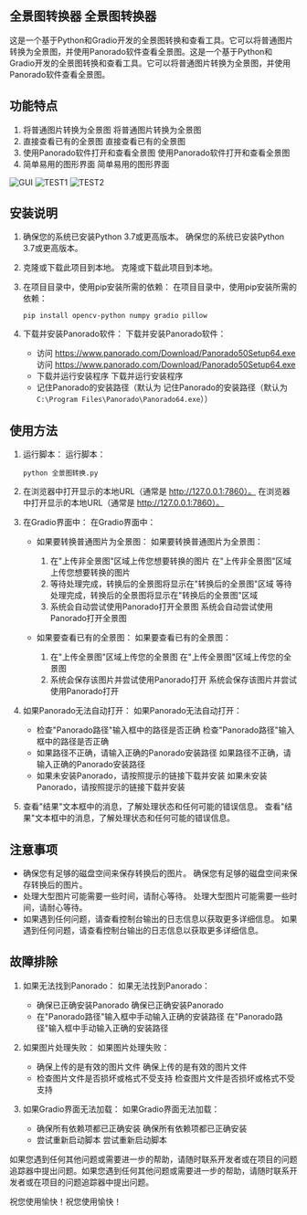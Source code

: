 ## 全景图转换器 全景图转换器

这是一个基于Python和Gradio开发的全景图转换和查看工具。它可以将普通图片转换为全景图，并使用Panorado软件查看全景图。这是一个基于Python和Gradio开发的全景图转换和查看工具。它可以将普通图片转换为全景图，并使用Panorado软件查看全景图。

## 功能特点

1. 将普通图片转换为全景图 将普通图片转换为全景图
2. 直接查看已有的全景图 直接查看已有的全景图
3. 使用Panorado软件打开和查看全景图 使用Panorado软件打开和查看全景图
4. 简单易用的图形界面 简单易用的图形界面

![GUI](https://github.com/user-attachments/assets/87ac9109-1064-4cbc-8af1-5431d7ae0e9b)
![TEST1](https://github.com/user-attachments/assets/b1826c50-7e9d-4871-817a-cff3d0edc601)
![TEST2](https://github.com/user-attachments/assets/8b510822-08aa-44bd-b241-26fe542a1b8d)



## 安装说明

1. 确保您的系统已安装Python 3.7或更高版本。 确保您的系统已安装Python 3.7或更高版本。

2. 克隆或下载此项目到本地。 克隆或下载此项目到本地。

3. 在项目目录中，使用pip安装所需的依赖： 在项目目录中，使用pip安装所需的依赖：

   ```
   pip install opencv-python numpy gradio pillow
   ```

4. 下载并安装Panorado软件： 下载并安装Panorado软件：
   - 访问 https://www.panorado.com/Download/Panorado50Setup64.exe 访问 https://www.panorado.com/Download/Panorado50Setup64.exe
   - 下载并运行安装程序 下载并运行安装程序
   - 记住Panorado的安装路径（默认为  记住Panorado的安装路径（默认为 `C:\Program Files\Panorado\Panorado64.exe`））

## 使用方法

1. 运行脚本： 运行脚本：
   ```
   python 全景图转换.py
   ```

2. 在浏览器中打开显示的本地URL（通常是 http://127.0.0.1:7860）。 在浏览器中打开显示的本地URL（通常是 http://127.0.0.1:7860）。

3. 在Gradio界面中： 在Gradio界面中：
   - 如果要转换普通图片为全景图： 如果要转换普通图片为全景图：
     1. 在"上传非全景图"区域上传您想要转换的图片 在"上传非全景图"区域上传您想要转换的图片
     2. 等待处理完成，转换后的全景图将显示在"转换后的全景图"区域 等待处理完成，转换后的全景图将显示在"转换后的全景图"区域
     3. 系统会自动尝试使用Panorado打开全景图 系统会自动尝试使用Panorado打开全景图

   - 如果要查看已有的全景图： 如果要查看已有的全景图：
     1. 在"上传全景图"区域上传您的全景图 在"上传全景图"区域上传您的全景图
     2. 系统会保存该图片并尝试使用Panorado打开 系统会保存该图片并尝试使用Panorado打开

4. 如果Panorado无法自动打开： 如果Panorado无法自动打开：
   - 检查"Panorado路径"输入框中的路径是否正确 检查"Panorado路径"输入框中的路径是否正确
   - 如果路径不正确，请输入正确的Panorado安装路径 如果路径不正确，请输入正确的Panorado安装路径
   - 如果未安装Panorado，请按照提示的链接下载并安装 如果未安装Panorado，请按照提示的链接下载并安装

5. 查看"结果"文本框中的消息，了解处理状态和任何可能的错误信息。 查看"结果"文本框中的消息，了解处理状态和任何可能的错误信息。

## 注意事项

- 确保您有足够的磁盘空间来保存转换后的图片。 确保您有足够的磁盘空间来保存转换后的图片。
- 处理大型图片可能需要一些时间，请耐心等待。 处理大型图片可能需要一些时间，请耐心等待。
- 如果遇到任何问题，请查看控制台输出的日志信息以获取更多详细信息。 如果遇到任何问题，请查看控制台输出的日志信息以获取更多详细信息。

## 故障排除

1. 如果无法找到Panorado： 如果无法找到Panorado：
   - 确保已正确安装Panorado 确保已正确安装Panorado
   - 在"Panorado路径"输入框中手动输入正确的安装路径 在"Panorado路径"输入框中手动输入正确的安装路径

2. 如果图片处理失败： 如果图片处理失败：
   - 确保上传的是有效的图片文件 确保上传的是有效的图片文件
   - 检查图片文件是否损坏或格式不受支持 检查图片文件是否损坏或格式不受支持

3. 如果Gradio界面无法加载： 如果Gradio界面无法加载：
   - 确保所有依赖项都已正确安装 确保所有依赖项都已正确安装
   - 尝试重新启动脚本 尝试重新启动脚本

如果您遇到任何其他问题或需要进一步的帮助，请随时联系开发者或在项目的问题追踪器中提出问题。如果您遇到任何其他问题或需要进一步的帮助，请随时联系开发者或在项目的问题追踪器中提出问题。

祝您使用愉快！祝您使用愉快！

